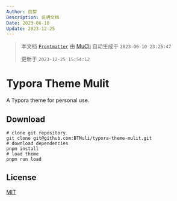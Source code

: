 ```yaml
---
Author: 目棃
Description: 说明文档
Date: 2023-06-10
Update: 2023-12-25
---
```


> 本文档 [`Frontmatter`](https://github.com/BTMuli/MuCli#Frontmatter) 由 [MuCli](https://github.com/BTMuli/Mucli) 自动生成于 `2023-06-10 23:25:47`
>
> 更新于 `2023-12-25 15:54:12`

# Typora Theme Mulit

A Typora theme for personal use.

## Download

```shell
# clone git repository
git clone git@github.com:BTMuli/typora-theme-mulit.git
# download dependencies
pnpm install
# load theme
pnpm run load
```

## License

[MIT](./LICENSE)
